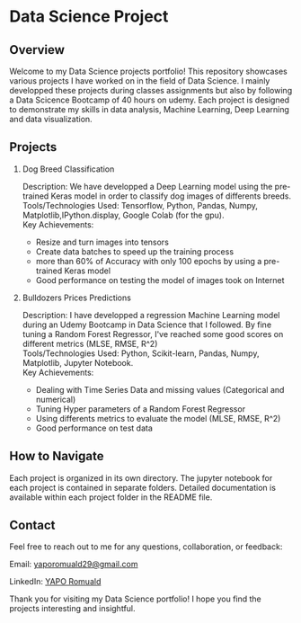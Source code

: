 # Data Science Project

## Overview

Welcome to my Data Science projects portfolio! This repository showcases various projects I have worked on in the field of Data Science. I mainly developped these projects during classes assignments but also by following a Data Scicence Bootcamp of 40 hours on udemy. Each project is designed to demonstrate my skills in data analysis, Machine Learning, Deep Learning and data visualization. 


## Projects

1. Dog Breed Classification

    Description: We have developped a Deep Learning model using the pre-trained Keras model in order to classify dog images of differents breeds.  
    Tools/Technologies Used: Tensorflow, Python, Pandas, Numpy, Matplotlib,IPython.display, Google Colab (for the gpu).  
    Key Achievements:
      - Resize and turn images into tensors
      - Create data batches to speed up the training process
      - more than 60% of Accuracy with only 100 epochs by using a pre-trained Keras model
      - Good performance on testing the model of images took on Internet
   
  
3. Bulldozers Prices Predictions  

    Description: I have developped a regression Machine Learning model during an Udemy Bootcamp in Data Science that I followed. By fine tuning a Random Forest Regressor, I've reached some good scores on different metrics (MLSE, RMSE, R^2)  
    Tools/Technologies Used: Python, Scikit-learn, Pandas, Numpy, Matplotlib, Jupyter Notebook.  
    Key Achievements:  
      - Dealing with Time Series Data and missing values (Categorical and numerical)
      - Tuning Hyper parameters of a Random Forest Regressor
      - Using differents metrics to evaluate the model (MLSE, RMSE, R^2)
      - Good performance on test data
  


## How to Navigate

Each project is organized in its own directory. 
The jupyter notebook for each project is contained in separate folders.
Detailed documentation is available within each project folder in the README file.



## Contact

Feel free to reach out to me for any questions, collaboration, or feedback:  

Email:    yaporomuald29@gmail.com  

LinkedIn:    [YAPO Romuald](linkedin.com/in/yapo-romuald-6076a9220)

Thank you for visiting my Data Science portfolio! I hope you find the projects interesting and insightful.
